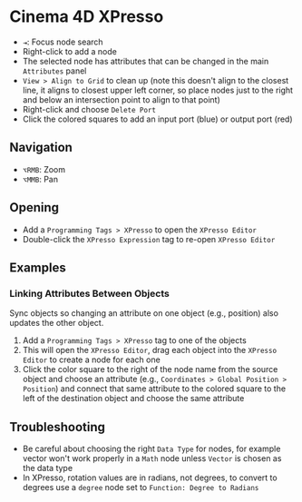 # Cinema 4D XPresso

- `⇥`: Focus node search
- Right-click to add a node
- The selected node has attributes that can be changed in the main `Attributes` panel
- `View > Align to Grid` to clean up (note this doesn't align to the closest line, it aligns to closest upper left corner, so place nodes just to the right and below an intersection point to align to that point)
- Right-click and choose `Delete Port`
- Click the colored squares to add an input port (blue) or output port (red)

## Navigation

- `⌥RMB`: Zoom
- `⌥MMB`: Pan

## Opening

- Add a `Programming Tags > XPresso` to open the `XPresso Editor`
- Double-click the `XPresso Expression` tag to re-open `XPresso Editor`

## Examples

### Linking Attributes Between Objects

Sync objects so changing an attribute on one object (e.g., position) also updates the other object.

1. Add a `Programming Tags > XPresso` tag to one of the objects
2. This will open the `XPresso Editor`, drag each object into the `XPresso Editor` to create  a node for each one
3. Click the color square to the right of the node name from the source object and choose an attribute (e.g., `Coordinates > Global Position > Position`) and connect that same attribute to the colored square to the left of the destination object and choose the same attribute

## Troubleshooting

- Be careful about choosing the right `Data Type` for nodes, for example vector won't work properly in a `Math` node unless `Vector` is chosen as the data type
- In XPresso, rotation values are in radians, not degrees, to convert to degrees use a `degree` node set to `Function: Degree to Radians`
